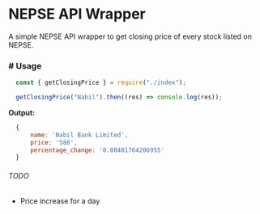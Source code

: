 # NEPSE API Wrapper

A simple NEPSE API wrapper to get closing price of every stock listed on NEPSE.

### # Usage

``` js
  const { getClosingPrice } = require("./index");

  getClosingPrice("Nabil").then((res) => console.log(res));

```

**Output:**
```js
  {
      name: 'Nabil Bank Limited',
      price: '580',
      percentage_change: '0.08481764206955'
  }
`````

###### TODO
- Price increase for a day

